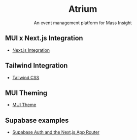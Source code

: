 <h1 align="center">Atrium</h1>

<p align="center">
 An event management platform for Mass Insight
</p>

## MUI x Next.js Integration

- [Next.js Integration](https://mui.com/material-ui/integrations/nextjs/)

## Tailwind Integration

- [Tailwind CSS](https://mui.com/material-ui/integrations/interoperability/#tailwind-css)

## MUI Theming

- [MUI Theme](https://mui.com/material-ui/customization/theming/)

## Supabase examples

- [Supabase Auth and the Next.js App Router](https://github.com/supabase/supabase/tree/master/examples/auth/nextjs)